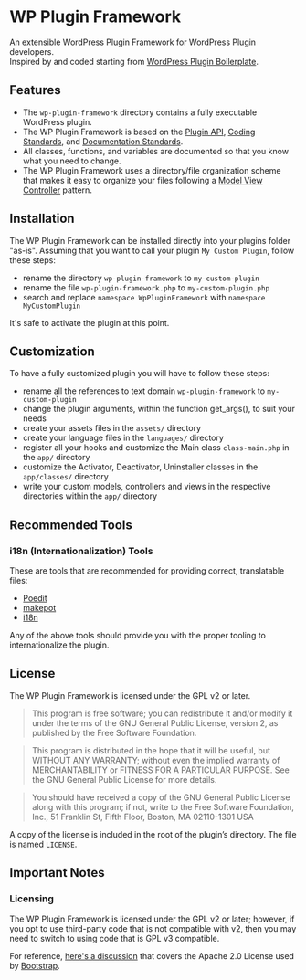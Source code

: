 # WP Plugin Framework

An extensible WordPress Plugin Framework for WordPress Plugin developers.\
Inspired by and coded starting from [WordPress Plugin Boilerplate](https://github.com/DevinVinson/WordPress-Plugin-Boilerplate).

## Features

* The `wp-plugin-framework` directory contains a fully executable WordPress plugin.
* The WP Plugin Framework is based on the [Plugin API](http://codex.wordpress.org/Plugin_API), [Coding Standards](http://codex.wordpress.org/WordPress_Coding_Standards), and [Documentation Standards](https://make.wordpress.org/core/handbook/best-practices/inline-documentation-standards/php/).
* All classes, functions, and variables are documented so that you know what you need to change.
* The WP Plugin Framework uses a directory/file organization scheme that makes it easy to organize your files following a [Model View Controller](https://en.wikipedia.org/wiki/Model%E2%80%93view%E2%80%93controller) pattern.

## Installation

The WP Plugin Framework can be installed directly into your plugins folder "as-is".
Assuming that you want to call your plugin `My Custom Plugin`, follow these steps:

* rename the directory `wp-plugin-framework` to `my-custom-plugin`
* rename the file `wp-plugin-framework.php` to `my-custom-plugin.php`
* search and replace `namespace WpPluginFramework` with `namespace MyCustomPlugin`

It's safe to activate the plugin at this point.

## Customization

To have a fully customized plugin you will have to follow these steps:

* rename all the references to text domain `wp-plugin-framework` to `my-custom-plugin`
* change the plugin arguments, within the function get_args(), to suit your needs
* create your assets files in the `assets/` directory
* create your language files in the `languages/` directory
* register all your hooks and customize the Main class `class-main.php` in the `app/` directory
* customize the Activator, Deactivator, Uninstaller classes in the `app/classes/` directory
* write your custom models, controllers and views in the respective directories within the `app/` directory

## Recommended Tools

### i18n (Internationalization) Tools

These are tools that are recommended for providing correct, translatable files:

* [Poedit](http://www.poedit.net/)
* [makepot](http://i18n.svn.wordpress.org/tools/trunk/)
* [i18n](https://github.com/grappler/i18n)

Any of the above tools should provide you with the proper tooling to internationalize the plugin.

## License

The WP Plugin Framework is licensed under the GPL v2 or later.

> This program is free software; you can redistribute it and/or modify it under the terms of the GNU General Public License, version 2, as published by the Free Software Foundation.

> This program is distributed in the hope that it will be useful, but WITHOUT ANY WARRANTY; without even the implied warranty of MERCHANTABILITY or FITNESS FOR A PARTICULAR PURPOSE. See the GNU General Public License for more details.

> You should have received a copy of the GNU General Public License along with this program; if not, write to the Free Software Foundation, Inc., 51 Franklin St, Fifth Floor, Boston, MA 02110-1301 USA

A copy of the license is included in the root of the plugin’s directory. The file is named `LICENSE`.

## Important Notes

### Licensing

The WP Plugin Framework is licensed under the GPL v2 or later; however, if you opt to use third-party code that is not compatible with v2, then you may need to switch to using code that is GPL v3 compatible.

For reference, [here's a discussion](http://make.wordpress.org/themes/2013/03/04/licensing-note-apache-and-gpl/) that covers the Apache 2.0 License used by [Bootstrap](http://twitter.github.io/bootstrap/).

